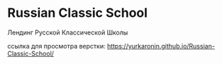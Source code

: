 # Russian Classic School
 Лендинг Русской Классической Школы

ссылка для просмотра верстки: https://yurkaronin.github.io/Russian-Classic-School/
